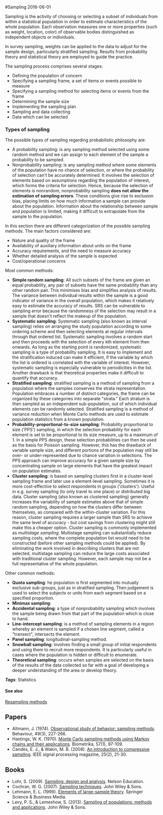 
#Sampling
2016-06-01

Sampling is the activity of choosing or selecting a subset of individuals from within a statistical population in order to estimate characteristics of the whole population. Each observation measures one or more properties (such as weight, location, color) of observable bodies distinguished as independent objects or individuals.

In survey sampling, weights can be applied to the data to adjust for the sample design, particularly stratified sampling. Results from probability theory and statistical theory are employed to guide the practice.

The sampling process comprises several stages:
* Defining the population of concern
* Specifying a sampling frame, a set of items or events possible to measure
* Specifying a sampling method for selecting items or events from the frame
* Determining the sample size
* Implementing the sampling plan
* Sampling and data collecting
* Data which can be selected

### Types of sampling
The possible types of sampling regarding probabilistic philosophy are:
* A probability sampling: is any sampling method selected using some random method and we can assign to each element of the sample a probability to be sampled.
* Nonprobability sampling: is any sampling method where some elements of the population have no chance of selection, or where the probability of selection can't be accurately determined. It involves the selection of elements based on assumptions regarding the population of interest, which forms the criteria for selection. Hence, because the selection of elements is nonrandom, nonprobability sampling **does not allow the estimation of sampling errors**. These conditions give rise to exclusion bias, placing limits on how much information a sample can provide about the population. Information about the relationship between sample and population is limited, making it difficult to extrapolate from the sample to the population.

In this section there are different categorization of the possible sampling methods. The main factors considered are: 
* Nature and quality of the frame
* Availability of auxiliary information about units on the frame
* Accuracy requirements, and the need to measure accuracy
* Whether detailed analysis of the sample is expected
* Cost/operational concerns

Most common methods:
* **Simple random sampling**: All such subsets of the frame are given an equal probability, any pair of subsets have the same probability than any other random pair. This minimises bias and simplifies analysis of results. The variance between individual results within the sample is a good indicator of variance in the overall population, which makes it relatively easy to estimate the accuracy of results. SRS can be vulnerable to sampling error because the randomness of the selection may result in a sample that doesn't reflect the makeup of the population. 
* **Systematic sampling**: Systematic sampling (also known as interval sampling) relies on arranging the study population according to some ordering scheme and then selecting elements at regular intervals through that ordered list. Systematic sampling involves a random start and then proceeds with the selection of every kth element from then onwards. As long as the starting point is randomized, systematic sampling is a type of probability sampling. It is easy to implement and the stratification induced can make it efficient, if the variable by which the list is ordered is correlated with the variable of interest. However, systematic sampling is especially vulnerable to periodicities in the list. Another drawback is that theoretical properties make it difficult to quantify that accuracy.
* **Stratified sampling**: stratified sampling is a method of sampling from a population where the samples conserves the strata representation. Population embraces a number of distinct categories, the frame can be organized by these categories into separate "strata." Each stratum is then sampled as an independent sub-population, out of which individual elements can be randomly selected. Stratified sampling is a method of variance reduction when Monte Carlo methods are used to estimate population statistics from a known population.
* **Probability-proportional-to-size sampling**: Probability proportional to size ('PPS') sampling, in which the selection probability for each element is set to be proportional to its size measure, up to a maximum of 1. In a simple PPS design, these selection probabilities can then be used as the basis for Poisson sampling. However, this has the drawback of variable sample size, and different portions of the population may still be over- or under-represented due to chance variation in selections. The PPS approach can improve accuracy for a given sample size by concentrating sample on large elements that have the greatest impact on population estimates.
* **Cluster sampling**: is based on sampling clusters first in a cluster-level sampling frame and later use a element-level sampling. Sometimes it is more cost-effective to select respondents in groups ('clusters'). Useful in e.g. survey sampling (to only travel to one place) or distributed big data. Cluster sampling (also known as clustered sampling) generally increases the variability of sample estimates above that of simple random sampling, depending on how the clusters differ between themselves, as compared with the within-cluster variation. For this reason, cluster sampling requires a larger sample than SRS to achieve the same level of accuracy - but cost savings from clustering might still make this a cheaper option. Cluster sampling is commonly implemented as *multistage sampling*. Multistage sampling can substantially reduce sampling costs, where the complete population list would need to be constructed (before other sampling methods could be applied). By eliminating the work involved in describing clusters that are not selected, multistage sampling can reduce the large costs associated with traditional cluster sampling. However, each sample may not be a full representative of the whole population.



Other common methods:
* **Quota sampling**: he population is first segmented into mutually exclusive sub-groups, just as in stratified sampling. Then judgement is used to select the subjects or units from each segment based on a specified proportion.
* **Minimax sampling**: 
* **Accidental sampling**: a type of nonprobability sampling which involves the sample being drawn from that part of the population which is close to hand.
* **Line-intercept sampling**: is a method of sampling elements in a region whereby an element is sampled if a chosen line segment, called a "transect", intersects the element.
* **Panel sampling**: longitudinal-sampling method.
* **Snowball sampling**: involves finding a small group of initial respondents and using them to recruit more respondents. It is particularly useful in cases where the population is hidden or difficult to enumerate.
* **Theoretical sampling**: occurs when samples are selected on the basis of the results of the data collected so far with a goal of developing a deeper understanding of the area or develop theory.

***Tags***: Statistics

#### See also
[Resampling methods](/resampling_methods)
## Papers
* Altmann, J. (1974). [Observational study of behavior: sampling methods](http://www.uwyo.edu/animalcognition/altmann1974.pdf). Behaviour, 49(3), 227-266.
* Hastings, W. K. (1970). [Monte Carlo sampling methods using Markov chains and their applications](http://down.cenet.org.cn/upfile/10/20053515710146.pdf). Biometrika, 57(1), 97-109.
* Candès, E. J., & Wakin, M. B. (2008). [An introduction to compressive sampling](http://authors.library.caltech.edu/10092/1/CANieeespm08.pdf). IEEE signal processing magazine, 25(2), 21-30.

## Books
* Lohr, S. (2009). [Sampling: design and analysis](https://www.goodreads.com/book/show/7725521-sampling). Nelson Education.
* Cochran, W. G. (2007). [Sampling techniques](https://www.goodreads.com/book/show/2251212.Sampling_Techniques). John Wiley & Sons.
* Lehmann, E. L. (1999). [Elements of large-sample theory](https://www.goodreads.com/book/show/1874236.Elements_of_Large_Sample_Theory). Springer Science & Business Media.
* Levy, P. S., & Lemeshow, S. (2013). [Sampling of populations: methods and applications](https://www.goodreads.com/book/show/2802084-sampling-of-populations). John Wiley & Sons.


